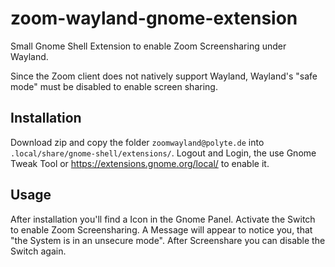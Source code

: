 # zoom-wayland-gnome-extension
Small Gnome Shell Extension to enable Zoom Screensharing under Wayland.

Since the Zoom client does not natively support Wayland, Wayland's "safe mode" must be disabled to enable screen sharing.

## Installation
Download zip and copy the folder `zoomwayland@polyte.de` into `.local/share/gnome-shell/extensions/`. Logout and Login, the use Gnome Tweak Tool or https://extensions.gnome.org/local/ to enable it.

## Usage
After installation you'll find a Icon in the Gnome Panel. Activate the Switch to enable Zoom Screensharing. A Message will appear to notice you, that "the System is in an unsecure mode". After Screenshare you can disable the Switch again.

